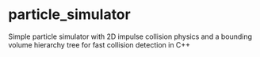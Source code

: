 # particle_simulator
Simple particle simulator with 2D impulse collision physics and a bounding volume hierarchy tree for fast collision detection in C++
